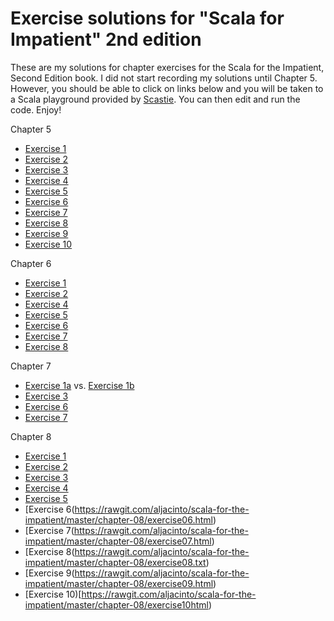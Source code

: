 # Exercise solutions for "Scala for Impatient" 2nd edition

These are my solutions for chapter exercises for the Scala for the Impatient, Second Edition book.  I did not start recording my solutions until Chapter 5.  However, you should be able to click on links below and you will be taken to a Scala playground provided by [Scastie](https://scastie.scala-lang.org/).  You can then edit and run the code.  Enjoy!


Chapter 5
- [Exercise 1](https://rawgit.com/aljacinto/scala-for-the-impatient/master/chapter-05/exercise01.html)
- [Exercise 2](https://rawgit.com/aljacinto/scala-for-the-impatient/master/chapter-05/exercise02.html)
- [Exercise 3](https://rawgit.com/aljacinto/scala-for-the-impatient/master/chapter-05/exercise03.html)
- [Exercise 4](https://rawgit.com/aljacinto/scala-for-the-impatient/master/chapter-05/exercise04.html)
- [Exercise 5](https://rawgit.com/aljacinto/scala-for-the-impatient/master/chapter-05/exercise05.html)
- [Exercise 6](https://rawgit.com/aljacinto/scala-for-the-impatient/master/chapter-05/exercise06.html)
- [Exercise 7](https://rawgit.com/aljacinto/scala-for-the-impatient/master/chapter-05/exercise07.html)
- [Exercise 8](https://rawgit.com/aljacinto/scala-for-the-impatient/master/chapter-05/exercise08.html)
- [Exercise 9](https://github.com/aljacinto/scala-for-the-impatient/blob/master/chapter-05/exercise09.java)
- [Exercise 10](https://rawgit.com/aljacinto/scala-for-the-impatient/master/chapter-05/exercise10.html)

Chapter 6
- [Exercise 1](https://rawgit.com/aljacinto/scala-for-the-impatient/master/chapter-06/exercise01.html)
- [Exercise 2](https://rawgit.com/aljacinto/scala-for-the-impatient/master/chapter-06/exercise02.html)
- [Exercise 4](https://rawgit.com/aljacinto/scala-for-the-impatient/master/chapter-06/exercise04.html)
- [Exercise 5](https://rawgit.com/aljacinto/scala-for-the-impatient/master/chapter-06/exercise05.html)
- [Exercise 6](https://rawgit.com/aljacinto/scala-for-the-impatient/master/chapter-06/exercise06.html)
- [Exercise 7](https://rawgit.com/aljacinto/scala-for-the-impatient/master/chapter-06/exercise07.html)
- [Exercise 8](https://rawgit.com/aljacinto/scala-for-the-impatient/master/chapter-06/exercise08.html)

Chapter 7
- [Exercise 1a](https://rawgit.com/aljacinto/scala-for-the-impatient/master/chapter-07/exercise01-a.html) vs. [Exercise 1b](https://rawgit.com/aljacinto/scala-for-the-impatient/master/chapter-07/exercise01-b.html)
- [Exercise 3](https://rawgit.com/aljacinto/scala-for-the-impatient/master/chapter-07/exercise03.html)
- [Exercise 6](https://rawgit.com/aljacinto/scala-for-the-impatient/master/chapter-07/exercise06.html)
- [Exercise 7](https://rawgit.com/aljacinto/scala-for-the-impatient/master/chapter-07/exercise07.html)

Chapter 8
- [Exercise 1](https://rawgit.com/aljacinto/scala-for-the-impatient/master/chapter-08/exercise01.html)
- [Exercise 2](https://rawgit.com/aljacinto/scala-for-the-impatient/master/chapter-08/exercise02.html)
- [Exercise 3](https://rawgit.com/aljacinto/scala-for-the-impatient/master/chapter-08/exercise03.html)
- [Exercise 4](https://rawgit.com/aljacinto/scala-for-the-impatient/master/chapter-08/exercise04.html)
- [Exercise 5](https://rawgit.com/aljacinto/scala-for-the-impatient/master/chapter-08/exercise05.html)
- [Exercise 6(https://rawgit.com/aljacinto/scala-for-the-impatient/master/chapter-08/exercise06.html)
- [Exercise 7(https://rawgit.com/aljacinto/scala-for-the-impatient/master/chapter-08/exercise07.html)
- [Exercise 8(https://rawgit.com/aljacinto/scala-for-the-impatient/master/chapter-08/exercise08.txt)
- [Exercise 9(https://rawgit.com/aljacinto/scala-for-the-impatient/master/chapter-08/exercise09.html)
- [Exercise 10)[https://rawgit.com/aljacinto/scala-for-the-impatient/master/chapter-08/exercise10html)
